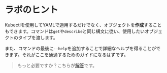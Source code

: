 # ラボのヒント

Kubectlを使用してYAMLで適用するだけでなく、オブジェクトを**作成**することもできます。コマンドは`get`や`describe`と同じ構文に従い、使用したいオブジェクトのタイプを渡します。

また、コマンドの最後に`--help`を追加することで詳細なヘルプを得ることができます。それがここを通過するためのガイドになるはずです。

> もっと必要ですか？こちらが[解答](solution_jp.md)です。
